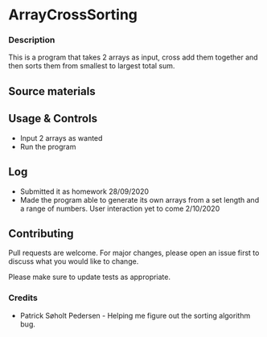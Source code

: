 # ArrayCrossSorting
### Description
This is a program that takes 2 arrays as input, cross add them together and then sorts them from smallest to largest total sum.

## Source materials


## Usage & Controls
- Input 2 arrays as wanted
- Run the program


## Log
- Submitted it as homework 28/09/2020
- Made the program able to generate its own arrays from a set length and a range of numbers. User interaction yet to come 2/10/2020

## Contributing
Pull requests are welcome. For major changes, please open an issue first to discuss what you would like to change.

Please make sure to update tests as appropriate.

### Credits
- Patrick Søholt Pedersen - Helping me figure out the sorting algorithm bug.
